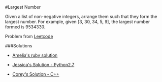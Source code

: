 #Largest Number

Given a list of non-negative integers, arrange them such that they form the largest number. For example, given [3, 30, 34, 5, 9], the largest number formed is 9534330.

Problem from [Leetcode](www.leetcode.com)

###Solutions
- [Amelia's ruby solution](https://github.com/adowns01/Intro-to-Whiteboarding-DBC/blob/master/solutions/make_longest_number_amelia.rb)

- [Jessica's Solution - Python2.7](https://github.com/chatasweetie/whiteboarding-and-coding-problems/blob/master/questions/largest_number/solution/largest_num.py)

- [Corey's Solution - C++](https://github.com/chatasweetie/whiteboarding-and-coding-problems/blob/master/questions/largest_number/solution/largest_num.cpp)

